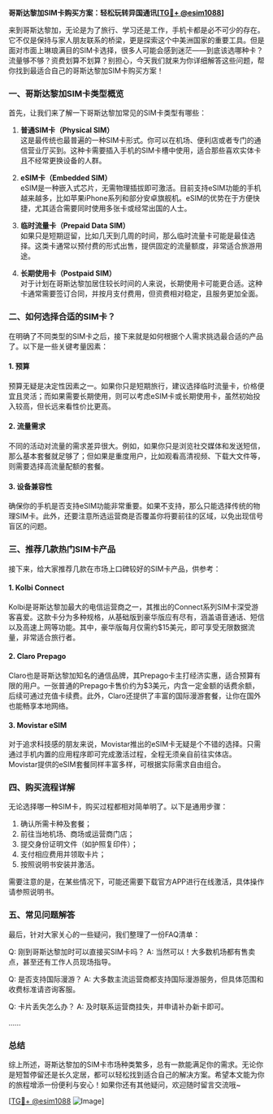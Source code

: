 **哥斯达黎加SIM卡购买方案：轻松玩转异国通讯[[TG💪+ @esim1088](https://t.me/s/esim1088)]**

来到哥斯达黎加，无论是为了旅行、学习还是工作，手机卡都是必不可少的存在。它不仅是保持与家人朋友联系的桥梁，更是探索这个中美洲国家的重要工具。但是面对市面上琳琅满目的SIM卡选择，很多人可能会感到迷茫——到底该选哪种卡？流量够不够？资费划算不划算？别担心，今天我们就来为你详细解答这些问题，帮你找到最适合自己的哥斯达黎加SIM卡购买方案！

### 一、哥斯达黎加SIM卡类型概览

首先，让我们来了解一下哥斯达黎加常见的SIM卡类型有哪些：

1. **普通SIM卡（Physical SIM）**  
   这是最传统也最普遍的一种SIM卡形式。你可以在机场、便利店或者专门的通信营业厅买到。这种卡需要插入手机的SIM卡槽中使用，适合那些喜欢实体卡且不经常更换设备的人群。

2. **eSIM卡（Embedded SIM）**  
   eSIM是一种嵌入式芯片，无需物理插拔即可激活。目前支持eSIM功能的手机越来越多，比如苹果iPhone系列和部分安卓旗舰机。eSIM的优势在于方便快捷，尤其适合需要同时使用多张卡或经常出国的人士。

3. **临时流量卡（Prepaid Data SIM）**  
   如果只是短期逗留，比如几天到几周的时间，那么临时流量卡可能是最佳选择。这类卡通常以预付费的形式出售，提供固定的流量额度，非常适合旅游用途。

4. **长期使用卡（Postpaid SIM）**  
   对于计划在哥斯达黎加居住较长时间的人来说，长期使用卡可能更合适。这种卡通常需要签订合同，并按月支付费用，但资费相对稳定，且服务更加全面。

### 二、如何选择合适的SIM卡？

在明确了不同类型的SIM卡之后，接下来就是如何根据个人需求挑选最合适的产品了。以下是一些关键考量因素：

#### 1. 预算
预算无疑是决定性因素之一。如果你只是短期旅行，建议选择临时流量卡，价格便宜且灵活；而如果需要长期使用，则可以考虑eSIM卡或长期使用卡，虽然初始投入较高，但长远来看性价比更高。

#### 2. 流量需求
不同的活动对流量的需求差异很大。例如，如果你只是浏览社交媒体和发送短信，那么基本套餐就足够了；但如果是重度用户，比如观看高清视频、下载大文件等，则需要选择高流量配额的套餐。

#### 3. 设备兼容性
确保你的手机是否支持eSIM功能非常重要。如果不支持，那么只能选择传统的物理SIM卡。此外，还要注意所选运营商是否覆盖你将要前往的区域，以免出现信号盲区的问题。

### 三、推荐几款热门SIM卡产品

接下来，给大家推荐几款在市场上口碑较好的SIM卡产品，供参考：

#### 1. Kolbi Connect
Kolbi是哥斯达黎加最大的电信运营商之一，其推出的Connect系列SIM卡深受游客喜爱。这款卡分为多种规格，从基础版到豪华版应有尽有，涵盖语音通话、短信以及高速上网等功能。其中，豪华版每月仅需约$15美元，即可享受无限数据流量，非常适合旅行者。

#### 2. Claro Prepago
Claro也是哥斯达黎加知名的通信品牌，其Prepago卡主打经济实惠，适合预算有限的用户。一张普通的Prepago卡售价约为$3美元，内含一定金额的话费余额，后续可通过充值卡续费。此外，Claro还提供了丰富的国际漫游套餐，让你在国外也能畅享本地网络。

#### 3. Movistar eSIM
对于追求科技感的朋友来说，Movistar推出的eSIM卡无疑是个不错的选择。只需通过手机内置的应用程序即可完成激活过程，全程无须亲自前往实体店。Movistar提供的eSIM套餐同样丰富多样，可根据实际需求自由组合。

### 四、购买流程详解

无论选择哪一种SIM卡，购买过程都相对简单明了。以下是通用步骤：

1. 确认所需卡种及套餐；
2. 前往当地机场、商场或运营商门店；
3. 提交身份证明文件（如护照复印件）；
4. 支付相应费用并领取卡片；
5. 按照说明书安装并激活。

需要注意的是，在某些情况下，可能还需要下载官方APP进行在线激活，具体操作请参照说明书。

### 五、常见问题解答

最后，针对大家关心的一些疑问，我们整理了一份FAQ清单：

Q: 刚到哥斯达黎加时可以直接买SIM卡吗？
A: 当然可以！大多数机场都有售卖点，甚至还有工作人员现场指导。

Q: 是否支持国际漫游？
A: 大多数主流运营商都支持国际漫游服务，但具体范围和收费标准请咨询客服。

Q: 卡片丢失怎么办？
A: 及时联系运营商挂失，并申请补办新卡即可。

……

### 总结

综上所述，哥斯达黎加的SIM卡市场种类繁多，总有一款能满足你的需求。无论你是短暂停留还是长久定居，都可以轻松找到适合自己的解决方案。希望本文能为你的旅程增添一份便利与安心！如果你还有其他疑问，欢迎随时留言交流哦~

[[TG💪+ @esim1088](https://t.me/s/esim1088) ![Image](https://i.postimg.cc/4NQfJmqS/Snipaste-2025-05-13-00-14-12.png)]